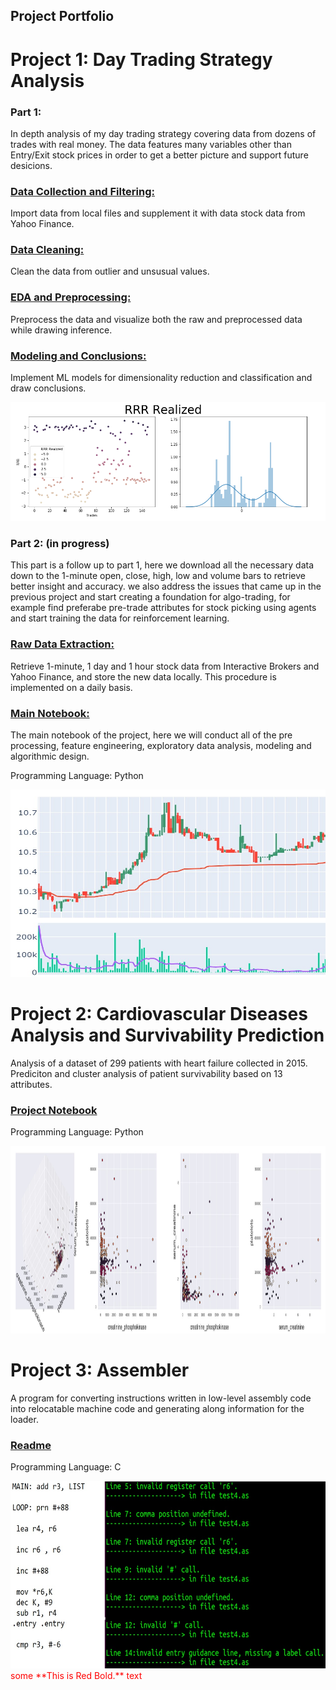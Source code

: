 

## Project Portfolio


# Project 1: Day Trading Strategy Analysis
### Part 1:

In depth analysis of my day trading strategy covering data from dozens of trades with real money. The data features many variables other than Entry/Exit stock prices in order to get a better picture and support future desicions. 


### [Data Collection and Filtering:](https://nbviewer.jupyter.org/github/zoxfog/Day-Trading-Analysis/blob/main/Data_Collection_and_Filtering.ipynb)
Import data from local files and supplement it with data stock data from Yahoo Finance.
### [Data Cleaning:](https://nbviewer.jupyter.org/github/zoxfog/Day-Trading-Analysis/blob/main/Data_Cleaning.ipynb) 
Clean the data from outlier and unsusual values.
### [EDA and Preprocessing:](https://nbviewer.jupyter.org/github/zoxfog/Day-Trading-Analysis/blob/main/EDA_and_Preprocessing.ipynb)
Preprocess the data and visualize both the raw and preprocessed data while drawing inference.
### [Modeling and Conclusions:](https://nbviewer.jupyter.org/github/zoxfog/Day-Trading-Analysis/blob/main/Modeling.ipynb)
Implement ML models for dimensionality reduction and classification and draw conclusions.

![](/images/image1.png)

### Part 2: (in progress)

This part is a follow up to part 1, here we download all the necessary data down to the 1-minute open, close, high, low and volume bars to retrieve better insight and accuracy.
we also address the issues that came up in the previous project and start creating a foundation for algo-trading, for example find preferabe pre-trade attributes for stock picking using agents and start training the data for reinforcement learning.


### [Raw Data Extraction:](https://nbviewer.jupyter.org/github/zoxfog/Day-Trading-Analysis-2/blob/main/Raw_Data_Extraction.ipynb)
Retrieve 1-minute, 1 day and 1 hour stock data from Interactive Brokers and Yahoo Finance, and store the new data locally. This procedure is implemented on a daily basis. 
### [Main Notebook:](https://nbviewer.jupyter.org/github/zoxfog/Day-Trading-Analysis-2/blob/main/main.ipynb)
The main notebook of the project, here we will conduct all of the pre processing, feature engineering, exploratory data analysis, modeling and algorithmic design.


Programming Language: Python

<img src="https://raw.githubusercontent.com/zoxfog/Liran_Portfolio/master/images/Screenshot%202021-04-25%20051634.jpg" width="700" height="300">



# Project 2: Cardiovascular Diseases Analysis and Survivability Prediction

Analysis of a dataset of 299 patients with heart failure collected in 2015. Prediciton and cluster analysis of patient survivability based on 13 attributes.

### [Project Notebook](https://nbviewer.jupyter.org/github/zoxfog/Cardiovascular-Diseases/blob/main/Cardiovascular%20Diseases.ipynb)


Programming Language: Python


<img src="https://raw.githubusercontent.com/zoxfog/Liran_Portfolio/master/images/Screenshot%202021-04-23%20015906.jpg" width="1000" height="300">



# Project 3: Assembler


A program for converting instructions written in low-level assembly code into relocatable machine code and generating along information for the loader.

### [Readme](https://github.com/zoxfog/Assembler-Project)

Programming Language: C


<img src="https://raw.githubusercontent.com/zoxfog/Liran_Portfolio/master/images/image2.jpg" width="700" height="300">
<span style="color:red">some **This is Red Bold.** text</span>

